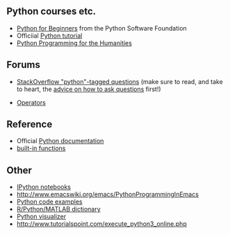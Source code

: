 ## Python courses etc.

* [Python for Beginners](https://www.python.org/about/gettingstarted/) from the Python Software Foundation
* Officiial [Python tutorial](https://docs.python.org/3/tutorial/)
* [Python Programming for the Humanities](http://fbkarsdorp.github.io/python-course/)

## Forums

* [StackOverflow "python"-tagged questions](http://stackoverflow.com/questions/tagged/python) (make sure to read, and take to heart, the [advice on how to ask questions](http://stackoverflow.com/help/how-to-ask) first!)

* [Operators](http://www.tutorialspoint.com/python/python_basic_operators.htm)


## Reference

* Official [Python documentation](https://docs.python.org/3/)
* [built-in functions](https://docs.python.org/3.3/library/functions.html)


## Other

* [IPython notebooks](https://www.pythonanywhere.com/try-ipython/ )
* http://www.emacswiki.org/emacs/PythonProgrammingInEmacs
* [Python code examples](http://alternativeto.net/software/codingbat/?platform=online)
* [R/Python/MATLAB dictionary](http://mathesaurus.sourceforge.net/)
* [Python visualizer](http://pythontutor.com/visualize.html#mode=edit)
* http://www.tutorialspoint.com/execute_python3_online.php
